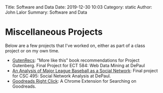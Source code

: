 Title: Software and Data
Date: 2019-12-30 10:03
Category: static
Author: John Lalor
Summary: Software and Data 



# Miscellaneous Projects

Below are a few projects that I've worked on, either as part of a class project or on my own time.

- [GutenRecs][gutenrecs]: "More like this" book recommendations for Project Gutenberg. Final Project for ECT 584: Web Data Mining at DePaul
- [An Analysis of Major League Baseball as a Social Network][mlb]: Final project for CSC 495: Social Network Analysis at DePaul.
- [Goodreads Right Click][goodreads]: A Chrome Extension for Searching on Goodreads. 


[gutenrecs]:http://gutenrecs.herokuapp.com/gutenrecs
[mlb]:http://jplalor.github.io/pdfs/networks_MLB.pdf
[goodreads]:https://chrome.google.com/webstore/detail/goodreads-right-click/fbicpmopjallgdpklipffmihodimmcbe?utm_source=chrome-ntp-icon
